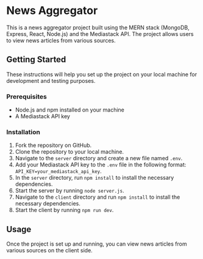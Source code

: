 
# News Aggregator

This is a news aggregator project built using the MERN stack (MongoDB, Express, React, Node.js) and the Mediastack API. The project allows users to view news articles from various sources.

## Getting Started

These instructions will help you set up the project on your local machine for development and testing purposes.

### Prerequisites

- Node.js and npm installed on your machine
- A Mediastack API key

### Installation

1. Fork the repository on GitHub.
2. Clone the repository to your local machine.
3. Navigate to the `server` directory and create a new file named `.env`.
4. Add your Mediastack API key to the `.env` file in the following format: `API_KEY=your_mediastack_api_key`.
5. In the `server` directory, run `npm install` to install the necessary dependencies.
6. Start the server by running `node server.js`.
7. Navigate to the `client` directory and run `npm install` to install the necessary dependencies.
8. Start the client by running `npm run dev`.

## Usage

Once the project is set up and running, you can view news articles from various sources on the client side.
